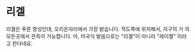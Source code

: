 # 리겔

리겔은 푸른 항성인데, 오리온자리에서 가장 밝습니다. 적도쪽에 위치해서, 지구의 거
의 모든곳에서 관측이 가능합니다. 아, 미국식 발음으로는 "리겔"이 아니라 "레이젤"
이라고 한다네요.
